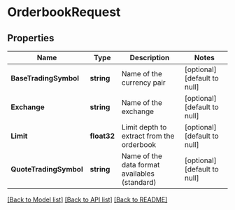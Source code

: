 # OrderbookRequest

## Properties
Name | Type | Description | Notes
------------ | ------------- | ------------- | -------------
**BaseTradingSymbol** | **string** | Name of the currency pair | [optional] [default to null]
**Exchange** | **string** | Name of the exchange | [optional] [default to null]
**Limit** | **float32** | Limit depth to extract from the orderbook | [optional] [default to null]
**QuoteTradingSymbol** | **string** | Name of the data format availables (standard) | [optional] [default to null]

[[Back to Model list]](../README.md#documentation-for-models) [[Back to API list]](../README.md#documentation-for-api-endpoints) [[Back to README]](../README.md)


